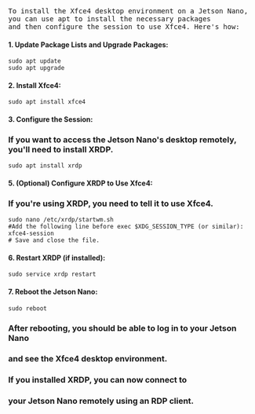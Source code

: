 <pre>
To install the Xfce4 desktop environment on a Jetson Nano, 
you can use apt to install the necessary packages 
and then configure the session to use Xfce4. Here's how: 
</pre>
####  1. Update Package Lists and Upgrade Packages:
```
sudo apt update
sudo apt upgrade
```

#### 2. Install Xfce4:
```
sudo apt install xfce4
```

#### 3. Configure the Session:
### If you want to access the Jetson Nano's desktop remotely, you'll need to install XRDP. 
```
sudo apt install xrdp
```

#### 5. (Optional) Configure XRDP to Use Xfce4: 
### If you're using XRDP, you need to tell it to use Xfce4. 
```
sudo nano /etc/xrdp/startwm.sh
#Add the following line before exec $XDG_SESSION_TYPE (or similar):
xfce4-session
# Save and close the file. 
```

#### 6. Restart XRDP (if installed): 
```
sudo service xrdp restart
```

#### 7. Reboot the Jetson Nano:
```
sudo reboot
```

### After rebooting, you should be able to log in to your Jetson Nano 
### and see the Xfce4 desktop environment. 
### If you installed XRDP, you can now connect to 
### your Jetson Nano remotely using an RDP client. 
